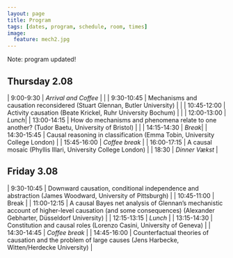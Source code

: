 ```yaml
---
layout: page
title: Program
tags: [dates, program, schedule, room, times]
image:
  feature: mech2.jpg
---
```


Note: program updated!

Thursday 2.08
---------------

|   9:00-9:30 | _Arrival and Coffee_                                                                        |   |
|  9:30-10:45 | Mechanisms and causation reconsidered (Stuart Glennan, Butler University)                   |   |
| 10:45-12:00 | Activity causation (Beate Krickel, Ruhr University Bochum)                                  |   |
| 12:00-13:00 | _Lunch_|
| 13:00-14:15 | How do mechanisms and phenomena relate to one another? (Tudor Baetu, University of Bristol) |   |
| 14:15-14:30 | _Break_|
| 14:30-15:45 | Causal reasoning in classification (Emma Tobin, University College London) |
| 15:45-16:00 | _Coffee break_  |
| 16:00-17:15 | A causal mosaic (Phyllis Illari, University College London) |
| 18:30       | _Dinner Vækst_                                              |

Friday 3.08
-------------

| 9:30-10:45 | Downward causation, conditional independence and abstraction (James Woodward, University of Pittsburgh) |
| 10:45-11:00 | Break |
| 11:00-12:15 | A causal Bayes net analysis of Glennan’s mechanistic account of higher-level causation (and some consequences) (Alexander Gebharter, Düsseldorf University) |
| 12:15-13:15 | _Lunch_ |
| 13:15-14:30 | Constitution and causal roles (Lorenzo Casini, University of Geneva) |
| 14:30-14:45 | _Coffee break_ |
| 14:45-16:00 | Counterfactual theories of causation and the problem of large causes (Jens Harbecke, Witten/Herdecke University) |


